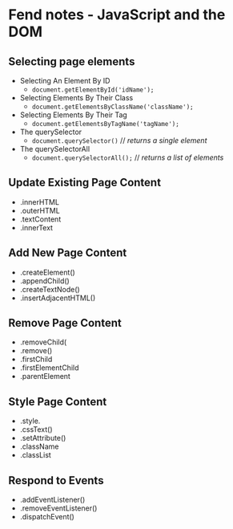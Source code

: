 # Fend notes - JavaScript and the DOM

## Selecting page elements

* Selecting An Element By ID
  * `document.getElementById('idName');`
* Selecting Elements By Their Class
  * `document.getElementsByClassName('className');`
* Selecting Elements By Their Tag
  * `document.getElementsByTagName('tagName');`
* The querySelector
  * `document.querySelector()` // _returns a single element_
* The querySelectorAll
  * `document.querySelectorAll();` // _returns a list of elements_

## Update Existing Page Content
   * .innerHTML
   * .outerHTML
   * .textContent
   * .innerText

## Add New Page Content
  * .createElement()
  * .appendChild()
  * .createTextNode()
  * .insertAdjacentHTML()

## Remove Page Content
  * .removeChild(
  * .remove()
  * .firstChild
  * .firstElementChild
  * .parentElement

## Style Page Content
  * .style.<property>
  * .cssText()
  * .setAttribute()
  * .className
  * .classList

## Respond to Events
  * .addEventListener()
  * .removeEventListener()
  * .dispatchEvent()
